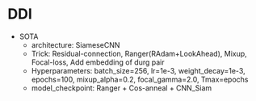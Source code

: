 # DDI

- SOTA
  - architecture: SiameseCNN
  - Trick: Residual-connection, Ranger(RAdam+LookAhead), Mixup, Focal-loss, Add embedding of durg pair 
  - Hyperparameters: batch_size=256, lr=1e-3, weight_decay=1e-3, epochs=100, mixup_alpha=0.2, focal_gamma=2.0, Tmax=epochs
  - model_checkpoint: Ranger + Cos-anneal + CNN_Siam